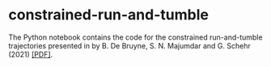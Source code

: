 # constrained-run-and-tumble
The Python notebook contains the code for the constrained run-and-tumble trajectories presented in by B. De Bruyne, S. N. Majumdar and G. Schehr (2021) [[PDF]](https://arxiv.org/pdf/2106.03385.pdf).
